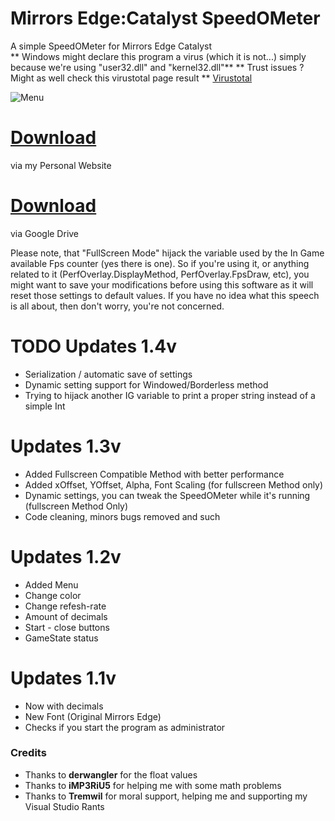# Mirrors Edge:Catalyst SpeedOMeter
A simple SpeedOMeter for Mirrors Edge Catalyst               
** Windows might declare this program a virus (which it is not...) simply because we're using "user32.dll" and "kernel32.dll"**
** Trust issues ? Might as well check this virustotal page result **
[Virustotal](https://www.virustotal.com/fr/file/0631e5310b7a01c0a93d1b1d5a5f459f48900fc92261dc225b6d415b9aef1719/analysis/1476412576/)


![Menu](http://i.imgur.com/fYZSass.gif)

# **[Download](https://hijackedbrain.com/data/Mirror's%20Edge%20Catalyst%20SpeedOMeter%20V1.3.zip)**
via my Personal Website
# **[Download](https://drive.google.com/file/d/0B7Rb1GcJJ6xkVFF2bjBNYWpqOW8/view?usp=sharing)**
via Google Drive


Please note, that "FullScreen Mode" hijack the variable used by the In Game available Fps counter (yes there is one).
So if you're using it, or anything related to it (PerfOverlay.DisplayMethod, PerfOverlay.FpsDraw, etc),
you might want to save your modifications before using this software as it will reset those settings to default values.
If you have no idea what this speech is all about, then don't worry, you're not concerned.


# TODO Updates 1.4v
* Serialization / automatic save of settings 
* Dynamic setting support for Windowed/Borderless method
* Trying to hijack another IG variable to print a proper string instead of a simple Int

# Updates 1.3v
* Added Fullscreen Compatible Method with better performance
* Added xOffset, YOffset, Alpha, Font Scaling (for fullscreen Method only)
* Dynamic settings, you can tweak the SpeedOMeter while it's running (fullscreen Method Only)
* Code cleaning, minors bugs removed and such

# Updates 1.2v
* Added Menu
* Change color
* Change refesh-rate
* Amount of decimals
* Start - close buttons
* GameState status

# Updates 1.1v
* Now with decimals
* New Font (Original Mirrors Edge)
* Checks if you start the program as administrator

### Credits ###
* Thanks to **derwangler** for the float values
* Thanks to **iMP3RiU5** for helping me with some math problems
* Thanks to **Tremwil** for moral support, helping me and supporting my Visual Studio Rants 
